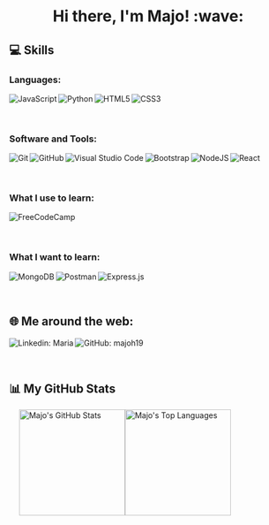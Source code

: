 <h1 align="center">Hi there, I'm Majo! :wave:</h1>

## 💻 Skills

### Languages:

&emsp;
<img alt="JavaScript" align="left" src="https://img.shields.io/badge/javascript-%23323330.svg?style=for-the-badge&logo=javascript&logoColor=%23F7DF1E" />
<img alt="Python" align="left" src="https://img.shields.io/badge/python-3670A0?style=for-the-badge&logo=python&logoColor=ffdd54" />
<img alt="HTML5" align="left" src="https://img.shields.io/badge/html5-%23E34F26.svg?style=for-the-badge&logo=html5&logoColor=white" />
<img alt="CSS3" align="left" src="https://img.shields.io/badge/css3-%231572B6.svg?style=for-the-badge&logo=css3&logoColor=white" />

&emsp;


### Software and Tools:

&emsp;
<img alt="Git" align="left" src="https://img.shields.io/badge/git-%23F05033.svg?style=for-the-badge&logo=git&logoColor=white" />
<img alt="GitHub" align="left" src="https://img.shields.io/badge/github-%23121011.svg?style=for-the-badge&logo=github&logoColor=white" />
<img alt="Visual Studio Code" align="left" src="https://img.shields.io/badge/Visual%20Studio%20Code-0078d7.svg?style=for-the-badge&logo=visual-studio-code&logoColor=white" />
<img alt="Bootstrap" align="left" src="https://img.shields.io/badge/bootstrap-%23563D7C.svg?style=for-the-badge&logo=bootstrap&logoColor=white" />
<img alt="NodeJS" align="left" src="https://img.shields.io/badge/node.js-6DA55F?style=for-the-badge&logo=node.js&logoColor=white" />
<img alt="React" align="left" src="https://img.shields.io/badge/react-%2320232a.svg?style=for-the-badge&logo=react&logoColor=%2361DAFB" />

&emsp;

### What I use to learn:

&emsp;
<img alt="FreeCodeCamp" align="left" src="https://img.shields.io/badge/Freecodecamp-%23123.svg?&style=for-the-badge&logo=freecodecamp&logoColor=green" />

&emsp;

### What I want to learn:

&emsp;
<img alt="MongoDB" align="left" src="https://img.shields.io/badge/MongoDB-%234ea94b.svg?style=for-the-badge&logo=mongodb&logoColor=white" />
<img alt="Postman" align="left" src="https://img.shields.io/badge/Postman-FF6C37?style=for-the-badge&logo=postman&logoColor=white" />
<img alt="Express.js" align="left" src="https://img.shields.io/badge/express.js-%23404d59.svg?style=for-the-badge&logo=express&logoColor=%2361DAFB" />

&emsp;

## 🌐 Me around the web:

&emsp;
<a href="https://www.linkedin.com/in/mar%C3%ADa-jos%C3%A9-hern%C3%A1ndez-054740215/">
    <img alt="Linkedin: Maria" align="left" src="https://img.shields.io/badge/LinkedIn-0077B5?style=for-the-badge&logo=linkedin&logoColor=white" />
</a>
<a href="https://github.com/majoh19">
    <img alt="GitHub: majoh19" align="left" src="https://img.shields.io/badge/GitHub-100000?style=for-the-badge&logo=github&logoColor=white" />
</a>

&emsp;

## 📊 My GitHub Stats

&emsp;
<img alt="Majo's GitHub Stats" height="192px" src="https://github-readme-stats.vercel.app/api?username=majoh19&show_icons=true&theme=radical" /><img alt="Majo's Top Languages" height="192px" src="https://github-readme-stats.vercel.app/api/top-langs/?username=majoh19&layout=compact&theme=radical" />

&emsp;



<!--
Source
https://github.com/durgeshsamariya/awesome-github-profile-readme-templates/edit/master/templates/0xabdulkhalid.md
https://github.com/durgeshsamariya/awesome-github-profile-readme-templates/blob/master/templates/Berkeli.md

Markdown Badges
https://ileriayo.github.io/markdown-badges/

GitHub Stats Card
https://github.com/anuraghazra/github-readme-stats

Emojis
https://github.com/ikatyang/emoji-cheat-sheet
-->
